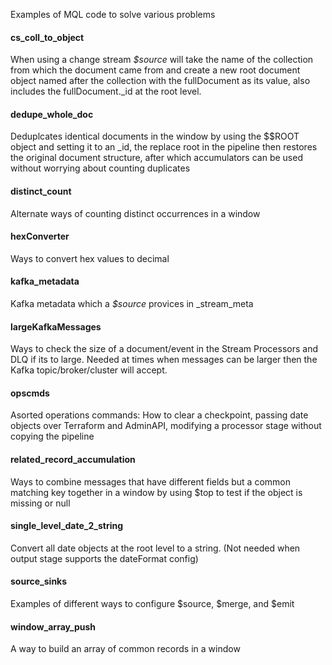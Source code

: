 Examples of MQL code to solve various problems


#### cs_coll_to_object
When using a change stream _$source_ will take the name of the collection from which the document came from and create a new root document object named after the collection with the fullDocument as its value, also includes the fullDocument._id at the root level.
#### dedupe_whole_doc
Deduplcates identical documents in the window by using the $$ROOT object and setting it to an _id, the replace root in the pipeline then restores the original document structure, after which accumulators can be used without worrying about counting duplicates
#### distinct_count
Alternate ways of counting distinct occurrences in a window 
#### hexConverter
Ways to convert hex values to decimal
#### kafka_metadata
Kafka metadata which a _$source_ provices in _stream_meta
#### largeKafkaMessages
Ways to check the size of a document/event in the Stream Processors and DLQ if its to large. Needed at times when messages can be larger then the Kafka topic/broker/cluster will accept.
#### opscmds
Asorted operations commands: How to clear a checkpoint, passing date objects over Terraform and AdminAPI, modifying a processor stage without copying the pipeline
#### related_record_accumulation
Ways to combine messages that have different fields but a common matching key together in a window by using $top to test if the object is missing or null 
#### single_level_date_2_string
Convert all date objects at the root level to a string. (Not needed when output stage supports the dateFormat config)
#### source_sinks
Examples of different ways to configure $source, $merge, and $emit
#### window_array_push
A way to build an array of common records in a window
